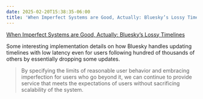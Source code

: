 ```yaml
---
date: 2025-02-20T15:38:35-06:00
title: 'When Imperfect Systems are Good, Actually: Bluesky’s Lossy Timelines'
---
```


[When Imperfect Systems are Good, Actually: Bluesky’s Lossy Timelines](https://jazco.dev/2025/02/19/imperfection/)

Some interesting implementation details on how Bluesky handles updating timelines with low latency even for users following hundred of thousands of others by essentially dropping some updates.

> By specifying the limits of reasonable user behavior and embracing imperfection for users who go beyond it, we can continue to provide service that meets the expectations of users without sacrificing scalability of the system.
